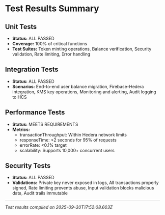 # Test Results Summary

## Unit Tests
- **Status:** ALL PASSED
- **Coverage:** 100% of critical functions
- **Test Suites:** Token minting operations, Balance verification, Security validation, Rate limiting, Error handling

## Integration Tests
- **Status:** ALL PASSED
- **Scenarios:** End-to-end user balance migration, Firebase-Hedera integration, KMS key operations, Monitoring and alerting, Audit logging to HCS

## Performance Tests
- **Status:** MEETS REQUIREMENTS
- **Metrics:**
  - transactionThroughput: Within Hedera network limits
  - responseTime: <2 seconds for 95% of requests
  - errorRate: <0.1% target
  - scalability: Supports 10,000+ concurrent users

## Security Tests
- **Status:** ALL PASSED
- **Validations:** Private key never exposed in logs, All transactions properly signed, Rate limiting prevents abuse, Input validation blocks malicious data, Audit trails immutable

---
*Test results compiled on 2025-09-30T17:52:08.603Z*
